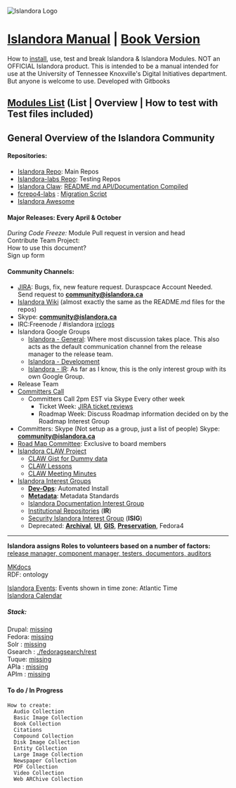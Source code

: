![Islandora Logo](http://islandora.ca/sites/default/files/Islandora.png)
# [Islandora Manual](https://github.com/utkdigitalinitiatives/Islandora_manual) | [Book Version](https://www.gitbook.com/book/utkdigitalinitiatives/islandora-manual/)
How to [install](install_islandora.md), use, test and break Islandora & Islandora Modules. NOT an OFFICIAL Islandora product. This is intended to be a manual intended for use at the University of Tennessee Knoxville's Digital Initiatives department. But anyone is welcome to use. Developed with Gitbooks
## [Modules List](islandora_modules.md) (List | Overview | How to test with Test files included)

## General Overview of the Islandora Community

#### Repositories:
* [Islandora Repo](https://github.com/Islandora): Main Repos
* [Islandora-labs Repo](https://github.com/Islandora-Labs): Testing Repos
* [Islandora Claw](https://github.com/Islandora-CLAW/): [README.md API/Documentation Compiled](http://islandora-claw.github.io/CLAW/)
* [fcrepo4-labs](https://github.com/fcrepo4-labs) : [Migration Script](https://github.com/fcrepo4-exts/migration-utils)
* [Islandora Awesome](https://github.com/manez/islandora_awesome)

#### Major Releases: Every April & October
*During Code Freeze:* Module Pull request in version and head <br/>
Contribute Team Project:<br/>
How to use this document?<br/>
Sign up form<br/>


#### Community Channels:
* [JIRA](https://jira.duraspace.org/browse/ISLANDORA): Bugs, fix, new feature request. Duraspcace Account Needed. Send request to **community@islandora.ca**
* [Islandora Wiki](https://wiki.duraspace.org/display/ISLANDORA/Islandora) (almost exactly the same as the README.md files for the repos) 
* Skype: **community@islandora.ca**
* IRC:Freenode / #islandora [irclogs](http://irclogs.islandora.ca)
* Islandora Google Groups 
	* [Islandora - General](https://groups.google.com/forum/#!topic/islandora): Where most discussion takes place. This also acts as the default communication channel from the release manager to the release team.
	* [Islandora - Development](https://groups.google.com/forum/?hl=en&fromgroups=#!forum/islandora-dev)
	* [Islandora - IR](https://groups.google.com/forum/#!forum/islandora-ir): As far as I know, this is the only interest group with its own Google Group.
* Release Team
* [Committers Call](http://islandora.ca/developers/committers_call)
  * Committers Call 2pm EST via Skype Every other week<br/>
    * Ticket Week: [JIRA ticket reviews](https://jira.duraspace.org/projects/ISLANDORA/issues) <br/>
    * Roadmap Week: Discuss Roadmap information decided on by the Roadmap Interest Group<br/>
* Committers: Skype (Not setup as a group, just a list of people) Skype: **community@islandora.ca**
* [Road Map Committee](https://github.com/Islandora/islandora/wiki): Exclusive to board members
* [Islandora CLAW Project](https://github.com/Islandora-CLAW/CLAW)
  * [CLAW Gist for Dummy data](https://github.com/DiegoPino/clawlessons)
  * [CLAW Lessons](https://github.com/DiegoPino/clawlessons)
  * [CLAW Meeting Minutes](https://github.com/Islandora-CLAW/CLAW/wiki/2016)
* [Islandora Interest Groups](https://github.com/islandora-interest-groups/)
  * [**Dev-Ops**](https://github.com/islandora-interest-groups/Islandora-DevOps-Interest-Group): Automated Install
  * **[Metadata](https://github.com/islandora-interest-groups/Islandora-Metadata-Interest-Group)**: Metadata Standards
  * [Islandora Documentation Interest Group](https://github.com/islandora-interest-groups/Islandora-Documentation-Interest-Group)
  * [Institutional Repositories](https://github.com/islandora-interest-groups/Islandora-IR-Interest-Group) (**IR**)
  * [Security Islandora Interest Group](https://github.com/islandora-interest-groups/Islandora-Security-Interest-Group) (**ISIG**)
  * Deprecated: [**Archival**](https://github.com/islandora-interest-groups/Islandora-Archival-Interest-Group), [**UI**](https://github.com/islandora-interest-groups/Islandora-UI-Interest-Group), [**GIS**](https://github.com/islandora-interest-groups/Islandora-GIS-Interest-Group), [**Preservation**](https://github.com/islandora-interest-groups/Islandora-Preservation-Interest-Group), Fedora4


---

**Islandora assigns Roles to volunteers based on a number of factors:** [release manager, component manager, testers, documentors, auditors](http://islandora.ca/resources/contributors)

[MKdocs](http://www.mkdocs.org)<br/>
RDF: ontology<br/>

[Islandora Events](http://islandora.ca/events): Events shown in time zone: Atlantic Time<br/>
[Islandora Calendar](https://calendar.google.com/calendar?src=96s6v709n719hapqtt9m8vj588)<br/>

##### Stack:

Drupal: [missing](http://localhost:8080/#)<br/>
Fedora: [missing](http://localhost:8080/#)<br/>
Solr : [missing](http://localhost:8080/#)<br/>
Gsearch : [./fedoragsearch/rest](http://localhost:8080/fedoragsearch/rest)<br/>
Tuque: [missing](http://localhost:8080/#)<br/>
  APIa : [missing](http://localhost:8080/#)<br/>
  APIm : [missing](http://localhost:8080/#)<br/>

 <!-- toc -->

#### To do / In Progress
```
How to create:
  Audio Collection
  Basic Image Collection
  Book Collection
  Citations
  Compound Collection
  Disk Image Collection
  Entity Collection
  Large Image Collection
  Newspaper Collection
  PDF Collection
  Video Collection
  Web ARChive Collection
```
